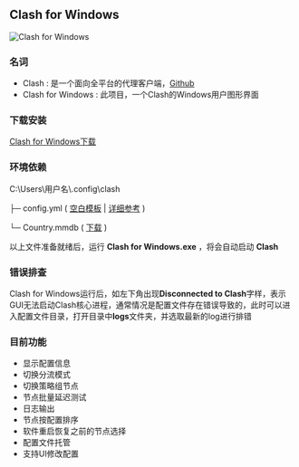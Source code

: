 ## Clash for Windows

![Clash for Windows](https://github.com/Fndroid/clash_for_windows_pkg/blob/master/imgs/demo.png?raw=true)

### 名词
- Clash :  是一个面向全平台的代理客户端，[Github](https://github.com/Dreamacro/clash)
- Clash for Windows :  此项目，一个Clash的Windows用户图形界面

### 下载安装
[Clash for Windows下载](https://github.com/Fndroid/clash_for_windows_pkg/releases)

### 环境依赖

C:\Users\用户名\\.config\clash

├─ config.yml ( [空白模板](https://raw.githubusercontent.com/Fndroid/clash_for_windows_pkg/master/config.yml) | [详细参考](https://github.com/Dreamacro/clash#config) )

└─ Country.mmdb ( [下载](https://github.com/Fndroid/clash_for_windows_pkg/blob/master/Country.mmdb?raw=true) )

以上文件准备就绪后，运行 **Clash for Windows.exe** ，将会自动启动 **Clash** 

### 错误排查
Clash for Windows运行后，如左下角出现**Disconnected to Clash**字样，表示GUI无法启动Clash核心进程，通常情况是配置文件存在错误导致的，此时可以进入配置文件目录，打开目录中**logs**文件夹，并选取最新的log进行排错

### 目前功能
- 显示配置信息
- 切换分流模式
- 切换策略组节点
- 节点批量延迟测试
- 日志输出
- 节点按配置排序
- 软件重启恢复之前的节点选择
- 配置文件托管
- 支持UI修改配置

